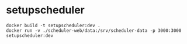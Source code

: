 # setupscheduler

```
docker build -t setupscheduler:dev .
docker run -v ./scheduler-web/data:/srv/scheduler-data -p 3000:3000 setupscheduler:dev
```
